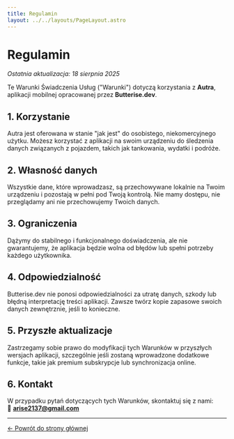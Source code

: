 ```yaml
---
title: Regulamin
layout: ../../layouts/PageLayout.astro
---
```


# Regulamin

_Ostatnia aktualizacja: 18 sierpnia 2025_

Te Warunki Świadczenia Usług ("Warunki") dotyczą korzystania z **Autra**, aplikacji mobilnej opracowanej przez **Butterise.dev**.

## 1. Korzystanie

Autra jest oferowana w stanie "jak jest" do osobistego, niekomercyjnego użytku. Możesz korzystać z aplikacji na swoim urządzeniu do śledzenia danych związanych z pojazdem, takich jak tankowania, wydatki i podróże.

## 2. Własność danych

Wszystkie dane, które wprowadzasz, są przechowywane lokalnie na Twoim urządzeniu i pozostają w pełni pod Twoją kontrolą. Nie mamy dostępu, nie przeglądamy ani nie przechowujemy Twoich danych.

## 3. Ograniczenia

Dążymy do stabilnego i funkcjonalnego doświadczenia, ale nie gwarantujemy, że aplikacja będzie wolna od błędów lub spełni potrzeby każdego użytkownika.

## 4. Odpowiedzialność

Butterise.dev nie ponosi odpowiedzialności za utratę danych, szkody lub błędną interpretację treści aplikacji. Zawsze twórz kopie zapasowe swoich danych zewnętrznie, jeśli to konieczne.

## 5. Przyszłe aktualizacje

Zastrzegamy sobie prawo do modyfikacji tych Warunków w przyszłych wersjach aplikacji, szczególnie jeśli zostaną wprowadzone dodatkowe funkcje, takie jak premium subskrypcje lub synchronizacja online.

## 6. Kontakt

W przypadku pytań dotyczących tych Warunków, skontaktuj się z nami:  
📧 **arise2137@gmail.com**

---

<div class="mt-8 text-center">
  <a href="" class="inline-flex items-center px-6 py-3 bg-yellow-500 hover:bg-yellow-600 text-white font-medium rounded-lg transition-all duration-200">
    ← Powrót do strony głównej
  </a>
  </div>
